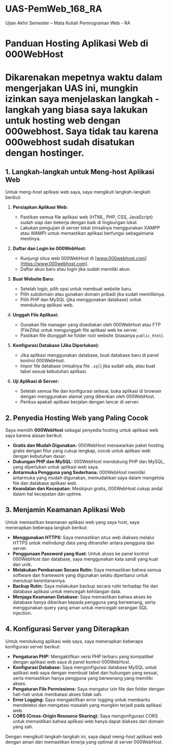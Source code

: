 # UAS-PemWeb_168_RA

Ujian Akhir Semester – Mata Kuliah Pemrograman Web - RA

# Panduan Hosting Aplikasi Web di 000WebHost 
# Dikarenakan mepetnya waktu dalam mengerjakan UAS ini, mungkin izinkan saya menjelaskan langkah - langkah yang biasa saya lakukan untuk hosting web dengan 000webhost. Saya tidak tau karena 000webhost sudah disatukan dengan hostinger.

## 1. Langkah-langkah untuk Meng-host Aplikasi Web

Untuk meng-host aplikasi web saya, saya mengikuti langkah-langkah berikut:

1. **Persiapkan Aplikasi Web:**

   - Pastikan semua file aplikasi web (HTML, PHP, CSS, JavaScript) sudah siap dan bekerja dengan baik di lingkungan lokal.
   - Lakukan pengujian di server lokal (misalnya menggunakan XAMPP atau WAMP) untuk memastikan aplikasi berfungsi sebagaimana mestinya.

2. **Daftar dan Login ke 000WebHost:**

   - Kunjungi situs web 000WebHost di [www.000webhost.com](https://www.000webhost.com).
   - Daftar akun baru atau login jika sudah memiliki akun.

3. **Buat Website Baru:**

   - Setelah login, pilih opsi untuk membuat website baru.
   - Pilih subdomain atau gunakan domain pribadi jika sudah memilikinya.
   - Pilih PHP dan MySQL (jika menggunakan database) untuk mendukung aplikasi web.

4. **Unggah File Aplikasi:**

   - Gunakan file manager yang disediakan oleh 000WebHost atau FTP (FileZilla) untuk mengunggah file aplikasi web ke server.
   - Pastikan file diunggah ke folder root website (biasanya `public_html`).

5. **Konfigurasi Database (Jika Diperlukan):**

   - Jika aplikasi menggunakan database, buat database baru di panel kontrol 000WebHost.
   - Impor file database (misalnya file `.sql`) jika sudah ada, atau buat tabel sesuai kebutuhan aplikasi.

6. **Uji Aplikasi di Server:**
   - Setelah semua file dan konfigurasi selesai, buka aplikasi di browser dengan menggunakan alamat yang diberikan oleh 000WebHost.
   - Periksa apakah aplikasi berjalan dengan lancar di server.

## 2. Penyedia Hosting Web yang Paling Cocok

Saya memilih **000WebHost** sebagai penyedia hosting untuk aplikasi web saya karena alasan berikut:

- **Gratis dan Mudah Digunakan:** 000WebHost menawarkan paket hosting gratis dengan fitur yang cukup lengkap, cocok untuk aplikasi web dengan kebutuhan dasar.
- **Dukungan PHP dan MySQL:** 000WebHost mendukung PHP dan MySQL, yang diperlukan untuk aplikasi web saya.
- **Antarmuka Pengguna yang Sederhana:** 000WebHost memiliki antarmuka yang mudah digunakan, memudahkan saya dalam mengelola file dan database aplikasi web.
- **Keandalan dan Kecepatan:** Meskipun gratis, 000WebHost cukup andal dalam hal kecepatan dan uptime.

## 3. Menjamin Keamanan Aplikasi Web

Untuk memastikan keamanan aplikasi web yang saya host, saya menerapkan beberapa langkah berikut:

- **Menggunakan HTTPS:** Saya memastikan situs web diakses melalui HTTPS untuk melindungi data yang ditransfer antara pengguna dan server.
- **Penggunaan Password yang Kuat:** Untuk akses ke panel kontrol 000WebHost dan database, saya menggunakan kata sandi yang kuat dan unik.
- **Melakukan Pembaruan Secara Rutin:** Saya memastikan bahwa semua software dan framework yang digunakan selalu diperbarui untuk menutupi kerentanannya.
- **Backup Rutin:** Saya melakukan backup secara rutin terhadap file dan database aplikasi untuk mencegah kehilangan data.
- **Menjaga Keamanan Database:** Saya memastikan bahwa akses ke database hanya diberikan kepada pengguna yang berwenang, serta menggunakan query yang aman untuk mencegah serangan SQL injection.

## 4. Konfigurasi Server yang Diterapkan

Untuk mendukung aplikasi web saya, saya menerapkan beberapa konfigurasi server berikut:

- **Pengaturan PHP:** Mengaktifkan versi PHP terbaru yang kompatibel dengan aplikasi web saya di panel kontrol 000WebHost.
- **Konfigurasi Database:** Saya mengonfigurasi database MySQL untuk aplikasi web saya dengan membuat tabel dan hubungan yang sesuai, serta memastikan hanya pengguna yang berwenang yang memiliki akses.
- **Pengaturan File Permissions:** Saya mengatur izin file dan folder dengan hati-hati untuk membatasi akses tidak sah.
- **Error Logging:** Saya mengaktifkan error logging untuk membantu mendeteksi dan mengatasi masalah yang mungkin terjadi pada aplikasi web.
- **CORS (Cross-Origin Resource Sharing):** Saya mengonfigurasi CORS untuk memastikan bahwa aplikasi web hanya dapat diakses dari domain yang sah.

Dengan mengikuti langkah-langkah ini, saya dapat meng-host aplikasi web dengan aman dan memastikan kinerja yang optimal di server 000WebHost.
